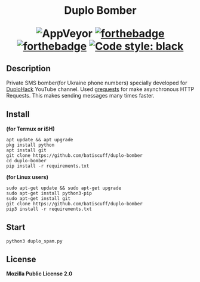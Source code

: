 <h1 align="center">Duplo Bomber

![AppVeyor](https://img.shields.io/appveyor/build/batiscuff/duplo-bomber?style=for-the-badge)
[![forthebadge](https://forthebadge.com/images/badges/built-with-love.svg)](https://forthebadge.com)
[![forthebadge](https://forthebadge.com/images/badges/open-source.svg)](https://forthebadge.com)
[![Code style: black](https://img.shields.io/badge/code%20style-black-000000.svg?style=for-the-badge)](https://github.com/psf/black)

</h1>

## Description
Private SMS bomber(for Ukraine phone numbers) specially developed for [DuploHack](https://www.youtube.com/channel/UCxV0IxpM2tSjmdT6BzQi-Pg) YouTube channel. Used [grequests](https://github.com/spyoungtech/grequests) for make asynchronous HTTP Requests. This makes sending messages many times faster. 

## Install 
**(for Termux or iSH)**
```
apt update && apt upgrade
pkg install python
apt install git
git clone https://github.com/batiscuff/duplo-bomber
cd duplo-bomber
pip install -r requirements.txt
```
**(for Linux users)**
```
sudo apt-get update && sudo apt-get upgrade
sudo apt-get install python3-pip
sudo apt-get install git
git clone https://github.com/batiscuff/duplo-bomber
pip3 install -r requirements.txt
```

## Start
```
python3 duplo_spam.py
```

## License
**Mozilla Public License 2.0**
